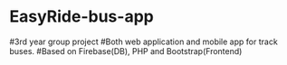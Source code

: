 # EasyRide-bus-app

#3rd year group project
#Both web application and mobile app for track buses.
#Based on Firebase(DB), PHP and Bootstrap(Frontend)

